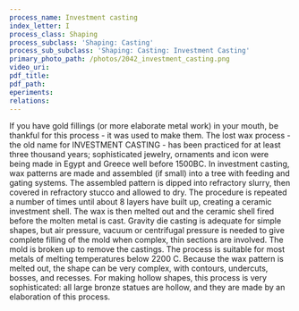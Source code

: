 ```yaml
---
process_name: Investment casting
index_letter: I
process_class: Shaping
process_subclass: 'Shaping: Casting'
process_sub_subclass: 'Shaping: Casting: Investment Casting'
primary_photo_path: /photos/2042_investment_casting.png
video_uri:
pdf_title:
pdf_path:
eperiments:
relations:
---
```


If you have gold fillings (or more elaborate metal work) in your mouth, be thankful for this process - it was used to make them. The lost wax process - the old name for INVESTMENT CASTING - has been practiced for at least three thousand years; sophisticated jewelry, ornaments and icon were being made in Egypt and Greece well before 1500BC. In investment casting, wax patterns are made and assembled (if small) into a tree with feeding and gating systems. The assembled pattern is dipped into refractory slurry, then covered in refractory stucco and allowed to dry. The procedure is repeated a number of times until about 8 layers have built up, creating a ceramic investment shell. The wax is then melted out and the ceramic shell fired before the molten metal is cast. Gravity die casting is adequate for simple shapes, but air pressure, vacuum or centrifugal pressure is needed to give complete filling of the mold when complex, thin sections are involved. The mold is broken up to remove the castings. The process is suitable for most metals of melting temperatures below 2200 C. Because the wax pattern is melted out, the shape can be very complex, with contours, undercuts, bosses, and recesses. For making hollow shapes, this process is very sophisticated: all large bronze statues are hollow, and they are made by an elaboration of this process.